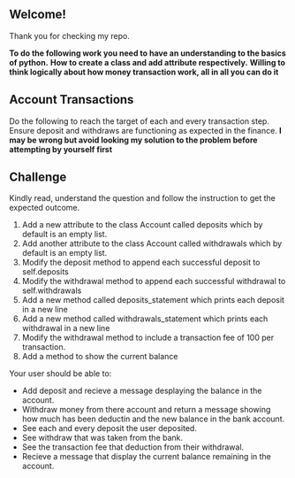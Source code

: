 ## Welcome!
Thank you for checking my repo.

**To do the following work you need to have an understanding to the basics of python.**
**How to create a class and add attribute respectively.**
**Willing to think logically about how money transaction work, all in all you can do it**


## Account Transactions
Do the following to reach the target of each and every transaction step.
Ensure deposit and withdraws are functioning as expected in the finance.
**I may be wrong but avoid looking my solution to the problem before attempting by yourself first**

## Challenge
Kindly read, understand the question and follow the instruction to get the expected outcome.
1. Add a new attribute to the class Account called deposits which by default is an empty list.
2. Add another attribute to the class Account called withdrawals which by default is an empty list.
3. Modify the deposit method to append each successful deposit to self.deposits
4. Modify the withdrawal method to append each successful withdrawal to self.withdrawals
5. Add a new method called deposits_statement which prints each deposit in a new line
6. Add a new method called withdrawals_statement which prints each withdrawal in a new line
7. Modify the withdrawal method to include a transaction fee of 100 per transaction.
8. Add a method to show the current balance

Your user should be able to:

- Add deposit and recieve a message desplaying the balance in the account.
- Withdraw money from there account and return a message showing how much has been deductin and the new balance in the bank account.
- See each and every deposit the user deposited.
- See withdraw that was taken from the bank.
- See the transaction fee that deduction from their withdrawal.
- Recieve a message that display the current balance remaining in the account.